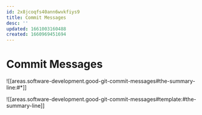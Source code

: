 ```yaml
---
id: 2x8jcoqfs40ann6wvkfiys9
title: Commit Messages
desc: ''
updated: 1661003160488
created: 1660969451694
---
```

# Commit Messages

![[areas.software-development.good-git-commit-messages#the-summary-line:#*]]

![[areas.software-development.good-git-commit-messages#template:#the-summary-line]]

